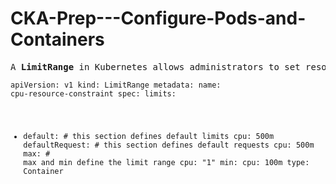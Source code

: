 # CKA-Prep---Configure-Pods-and-Containers

<pre>A <b>LimitRange</b> in Kubernetes allows administrators to set resource constraints on objects like Pods within a namespace, helping manage CPU, memory, and storage usage. It can enforce minimum/maximum resource limits, set default values, and define ratios between requests and limits. When a LimitRange is applied, Kubernetes checks requests against these rules; if any object exceeds them, creation fails with an error. This helps prevent single resources from consuming all available resources within a namespace, supporting balanced resource distribution.</pre>
<code>apiVersion: v1
kind: LimitRange
metadata:
  name: cpu-resource-constraint
spec:
  limits:
  - default: # this section defines default limits
      cpu: 500m
    defaultRequest: # this section defines default requests
      cpu: 500m
    max: # max and min define the limit range
      cpu: "1"
    min:
      cpu: 100m
    type: Container
</code>
